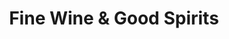 ---
title: "Fine Wine & Good Spirits"
url: /mckees-rocks/fine-wine-and-good-spirits-mckees-rocks-plaza/
shop: alcohol
---